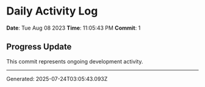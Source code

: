 # Daily Activity Log

**Date**: Tue Aug 08 2023
**Time**: 11:05:43 PM
**Commit**: 1

## Progress Update

This commit represents ongoing development activity.

---
Generated: 2025-07-24T03:05:43.093Z
